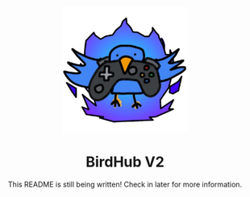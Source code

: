 <div align="center">
  <img style="width: 250px; height: 250px;" src="images/birdhub-logo.png">
  <h1>BirdHub V2</h1>
  <p>This README is still being written! Check in later for more information.</p>
</div>
